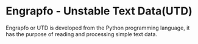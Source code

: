 # Engrapfo - Unstable Text Data(UTD)
Engrapfo or UTD is developed from the Python programming language, it has the purpose of reading and processing simple text data.

